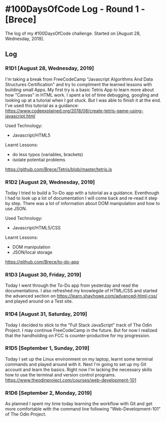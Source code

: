 # #100DaysOfCode Log - Round 1 - [Brece]

The log of my #100DaysOfCode challenge. Started on [August 28, Wednesday, 2019].

## Log

### R1D1 [August 28, Wednesday, 2019]
I'm taking a break from FreeCodeCamp "Javascript Algorithms And Data Structures Certification" and try to compliment the learned lessons with building small Apps. My first try is a basic Tetris App to learn more about how "Canvas" in HTML work. I spent a lot of time debugging, googling and looking up at a tutorial when I got stuck. But I was able to finish it at the end.
I've used this tutorial as a guidance: https://www.codeexplained.org/2018/08/create-tetris-game-using-javascript.html

Used Technology:
- Javascript/HTML5

Learnt Lessons:
- do less typos (variables, brackets)
- isolate potential problems

https://github.com/Brece/Tetris/blob/master/tetris.js


### R1D2 [August 29, Wednesday, 2019]
Today I tried to build a To-Do app with a tutorial as a guidance. Eventhough I had to look up a lot of documentation I will come back and re-read it step by step. There was a lot of information about DOM manipulation and how to use JSON.

Used Technology:
- Javascript/HTML5/CSS

Learnt Lessons:
- DOM manipulation
- JSON/local storage

https://github.com/Brece/to-do-app



### R1D3 [August 30, Friday, 2019]
Today I went through the To-Do app from yesterday and read the documentations. I also refreshed my knowlegde of HTML/CSS and started the advanced section on https://learn.shayhowe.com/advanced-html-css/ and played around on a Test site.



### R1D4 [August 31, Saturday, 2019]
Today I decided to stick to the "Full Stack JavaScript" track of The Odin Project. I may continue FreeCodeCamp in the future. But for now I realized that the handholding on FCC is counter-productive for my progression. 


### R1D5 [September 1, Sunday, 2019]
Today I set up the Linux environment on my laptop, learnt some terminal commands and played around with it. Next I'm going to set up my Git account and learn the basics. Right now I'm lacking the necessary skills how to use the terminal and version control programs.
https://www.theodinproject.com/courses/web-development-101


### R1D6 [September 2, Monday, 2019]
As planned I spent my time today learning the workflow with Git and get more comfortable with the command line following "Web-Development-101" of The Odin Project.
